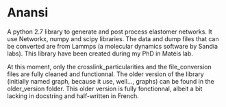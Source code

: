 # Anansi
A python 2.7 library to generate and post process elastomer networks.
It use Networkx, numpy and scipy libraries.
The data and dump files that can be converted are from Lammps (a molecular dynamics software by Sandia labs).
This library have been created during my PhD in Matéis lab.

At this moment, only the crosslink_particularities and the file_conversion files are fully cleaned and functionnal.
The older version of the library (initially named graph, because it use, well..., graphs) can be found in the older_version folder. 
This older version is fully fonctionnal, albeit a bit lacking in docstring and half-written in French. 
